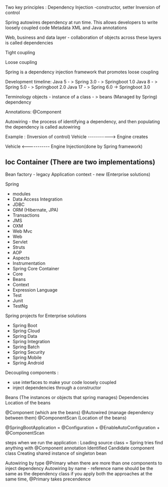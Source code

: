 Two key principles :
Dependency Injection  -constructor, setter
Inversion of  control

Spring autowires dependency at run time. This allows developers to write loosely coupled code
Metadata
XML and Java annotations

Web, business and data layer  - collaboration of objects across these layers is called dependencies

Tight coupling

Loose coupling

Spring is a dependency injection framework that promotes loose coupling

Development timeline:
Java 5 - > Spring 3.0 - > Springboot 1.0
Java 8 - > Spring 5.0 - > Springboot 2.0
Java 17 - > Spring 6.0 -> Springboot 3.0

Terminology
objects  - instance of a class - > beans (Managed by Spring)
dependency

Annotations:
@Component

Autowiring - the process of identifying a dependency, and then populating the dependency is called autowiring

Example : (Inversion of control)
Vehicle -----------> Engine
creates

Vehicle <----------- Engine
Injection(done by Spring framework)


Ioc Container (There are two implementations)
---------------
Bean factory  - legacy
Application context - new (Enterprise solutions)


Spring
- modules
- Data Access Integration
- JDBC
- ORM (Hibernate, JPA)
- Transactions
- JMS
- OXM
- Web Mvc
- Web
- Servlet
- Struts
- AOP
- Aspects
- Instrumentation
- Spring Core Container
- Core
- Beans
- Context
- Expression Language
- Test
- Junit
- TestNg

Spring projects for Enterprise solutions
- Spring Boot
- Spring Cloud
- Spring Data
- Spring Integration
- Spring Batch
- Spring Security
- Spring Mobile
- Spring Android

Decoupling components : 
 - use interfaces to make your code loosely coupled
 - inject dependencies through a constructor

 Beans (The instances or objects that spring manages)
Dependencies
Location of the beans

@Component (which are the beans)
@Autowired (manage dependency between them)
@ComponentScan (Location of the beans)

@SpringBootApplication = @Configuration + @EnableAutoConfiguration + @ComponentScan

steps when we run the application :
Loading source class = Spring tries find anything with @Component annotation
Identified Candidate component class
Creating shared instance of singleton bean


Autowiring by type @Primary when there are more than one components to inject dependency
Autowiring by name - reference name should be the same as the dependency class
if you apply both the approaches at the same time, @Primary takes precendence
